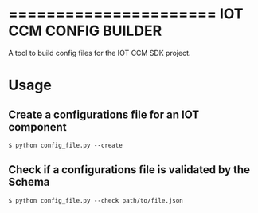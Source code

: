 ======================
IOT CCM CONFIG BUILDER
======================

A tool to build config files for the IOT CCM SDK project.


Usage
=====

Create a configurations file for an IOT component
-------------------------------------------------

    $ python config_file.py --create

Check if a configurations file is validated by the Schema
---------------------------------------------------------

    $ python config_file.py --check path/to/file.json